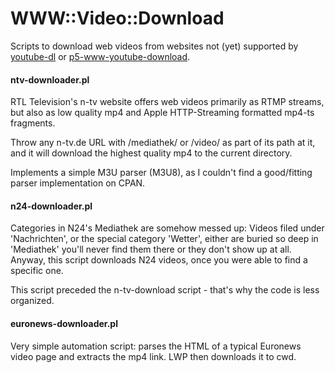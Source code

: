 # WWW::Video::Download

Scripts to download web videos from websites not (yet) supported by [youtube-dl](https://github.com/rg3/youtube-dl) or [p5-www-youtube-download](https://github.com/xaicron/p5-www-youtube-download).

#### ntv-downloader.pl

RTL Television's n-tv website offers web videos primarily as RTMP streams, but also as low quality mp4 and Apple HTTP-Streaming formatted mp4-ts fragments.

Throw any n-tv.de URL with /mediathek/ or /video/ as part of its path at it, and it will download the highest quality mp4 to the current directory.

Implements a simple M3U parser (M3U8), as I couldn't find a good/fitting parser implementation on CPAN.

#### n24-downloader.pl

Categories in N24's Mediathek are somehow messed up: Videos filed under 'Nachrichten', or the special category 'Wetter', either are buried so deep in 'Mediathek' you'll never find them there or they don't show up at all. Anyway, this script downloads N24 videos, once you were able to find a specific one.

This script preceded the n-tv-download script - that's why the code is less organized.

#### euronews-downloader.pl

Very simple automation script: parses the HTML of a typical Euronews video page and extracts the mp4 link. LWP then downloads it to cwd.
